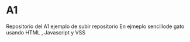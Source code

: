 # A1
Repositorio del A1 ejemplo de subir repositorio
En ejmeplo sencillode gato usando HTML , Javascript y VSS
